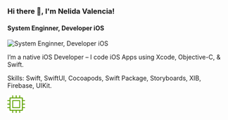 ### Hi there 👋, I'm Nelida Valencia!
#### System Enginner, Developer iOS
![System Enginner, Developer iOS](https://www.empover.com/sites/default/files/inline-images/ios-banner.jpg)

I’m a native iOS Developer – I code iOS Apps using Xcode, Objective-C, & Swift. 

Skills: Swift, SwiftUI, Cocoapods, Swift Package, Storyboards, XIB, Firebase, UIKit.


<a href='https://docs.github.com/en/developers'><img src='https://raw.githubusercontent.com/acervenky/animated-github-badges/master/assets/devbadge.gif' width='40' height='40'></a> 


